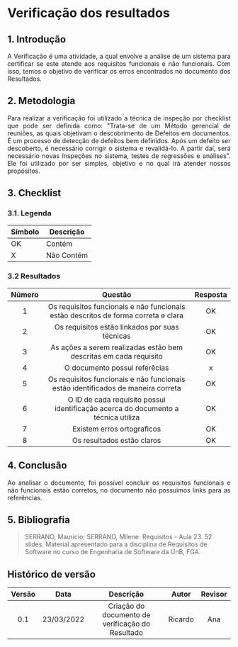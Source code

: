 # Verificação dos resultados

## 1. Introdução
<p style="text-align: justify;"> A Verificação é uma atividade, a qual envolve a análise de um sistema para certificar se este atende aos requisitos funcionais e não funcionais. Com isso, temos o objetivo de verificar os erros encontrados no documento dos Resultados.
</p>

## 2. Metodologia
<p style="text-align: justify;">Para realizar a verificação foi utilizado a técnica de inspeção por checklist que pode ser definida como: "Trata-se de um Método gerencial de reuniões, as quais objetivam o descobrimento de Defeitos em documentos. É um processo de detecção de defeitos bem definidos. Após um defeito ser descoberto, é necessário corrigir o sistema e revalidá-lo. A partir daí, será necessário novas Inspeções no sistema, testes de regressões e análises". Ele foi utilizado por ser simples, objetivo e no qual irá atender nossos propósitos.
</p>

## 3. Checklist

### 3.1. Legenda
|Símbolo|Descrição|
|--|--|
|OK|Contém|
|X|Não Contém|

### 3.2 Resultados

|Número|Questão|Resposta|
|:-:|:-:|:-:|
|1|Os requisitos funcionais e não funcionais estão descritos de forma correta e clara|OK|
|2|Os requisitos estão linkados por suas técnicas|OK|
|3|As ações a serem realizadas estão bem descritas em cada requisito|OK|
|4|O documento possui referêcias|x|
|5|Os requisitos funcionais e não funcionais estão identificados de maneira correta|OK|
|6|O ID de cada requisito possui identificação acerca do documento a técnica utiliza|OK|
|7|Existem erros ortograficos|OK|
|8|Os resultados estão claros|OK|

## 4. Conclusão
<p style="text-align: justify;">Ao analisar o documento, foi possível concluir os requisitos funcionais e não funcionais estão corretos, no documento não possuimos links para as referências.
</p>

## 5. Bibliografia

> SERRANO, Maurício; SERRANO, Milene. Requisitos - Aula 23. 52 slides. Material apresentado para a disciplina de Requisitos de Software no curso de Engenharia de Software da UnB, FGA.

## Histórico de versão

|Versão | Data | Descrição | Autor|  Revisor |
| :--: | :--: | :--: | :--: | :--:  |
| 0.1 | 23/03/2022  | Criação do documento de verificação do Resultado | Ricardo | Ana |